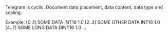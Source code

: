 Telegram is cyclic. Document data placement, data content, data type and scaling.

Example:
[0..1]  SOME DATA         INT16   1.0
[2..3]  SOME OTHER DATA   INT16   1.0
[4..7]  SOME LONG DATA    DINT16  1.0
...
